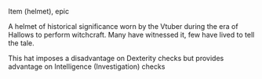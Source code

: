 Item (helmet), epic

A helmet of historical significance worn by the Vtuber during the era of Hallows to perform witchcraft. Many have witnessed it, few have lived to tell the tale.

This hat imposes a disadvantage on Dexterity checks but provides advantage on Intelligence (Investigation) checks
